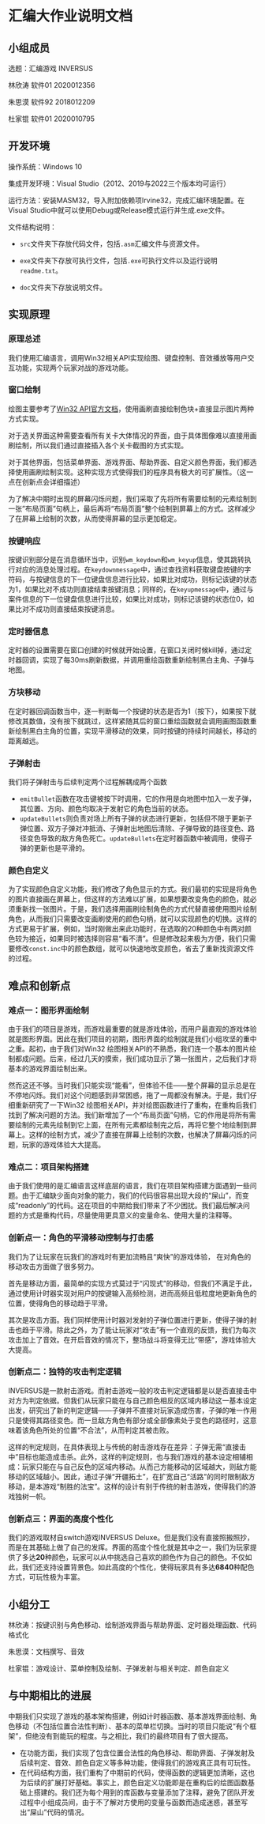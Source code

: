 # 汇编大作业说明文档

## 小组成员

选题：汇编游戏 INVERSUS

林欣涛 软件01 2020012356

朱思漠 软件92 2018012209

杜家锟 软件01 2020010795

## 开发环境

操作系统：Windows 10

集成开发环境：Visual Studio（2012、2019与2022三个版本均可运行）

运行方法：安装MASM32，导入附加依赖项Irvine32，完成汇编环境配置。在Visual Studio中就可以使用Debug或Release模式运行并生成.exe文件。

文件结构说明：

- `src`文件夹下存放代码文件，包括`.asm`汇编文件与资源文件。

- `exe`文件夹下存放可执行文件，包括`.exe`可执行文件以及运行说明`readme.txt`。

- `doc`文件夹下存放说明文件。

## 实现原理

### 原理总述

我们使用汇编语言，调用Win32相关API实现绘图、键盘控制、音效播放等用户交互功能，实现两个玩家对战的游戏功能。

### 窗口绘制

绘图主要参考了[Win32 API官方文档](https://learn.microsoft.com/zh-cn/windows/win32/api/)，使用画刷直接绘制色块+直接显示图片两种方式实现。

对于选关界面这种需要查看所有关卡大体情况的界面，由于具体图像难以直接用画刷绘制，所以我们通过直接插入各个关卡截图的方式实现。

对于其他界面，包括菜单界面、游戏界面、帮助界面、自定义颜色界面，我们都选择使用画刷绘制实现。这种实现方式使得我们的程序具有极大的可扩展性。（这一点在创新点会详细描述）

为了解决中期时出现的屏幕闪烁问题，我们采取了先将所有需要绘制的元素绘制到一张”布局页面”句柄上，最后再将“布局页面”整个绘制到屏幕上的方式。这样减少了在屏幕上绘制的次数，从而使得屏幕的显示更加稳定。

### 按键响应

按键识别部分是在消息循环当中，识别`wm_keydown`和`wm_keyup`信息，使其跳转执行对应的消息处理过程。在`keydownmessage`中，通过查找资料获取键盘按键的字符码，与按键信息的下一位键盘信息进行比较，如果比对成功，则标记该键的状态为1，如果比对不成功则直接结束按键消息；同样的，在`keyupmessage`中，通过与案件信息的下一位键盘信息进行比较，如果比对成功，则标记该键的状态位0，如果比对不成功则直接结束按键消息。

### 定时器信息

定时器的设置需要在窗口创建的时候就开始设置，在窗口关闭时候kill掉，通过定时器回调，实现了每30ms刷新数据，并调用重绘函数重新绘制黑白主角、子弹与地图。

### 方块移动

在定时器回调函数当中，逐一判断每一个按键的状态是否为1（按下），如果按下就修改其数值，没有按下就跳过，这样紧随其后的窗口重绘函数就会调用画图函数重新绘制黑白主角的位置，实现平滑移动的效果，同时按键的持续时间越长，移动的距离越远。

### 子弹射击

我们将子弹射击与后续判定两个过程解耦成两个函数

- `emitBullet`函数在攻击键被按下时调用，它的作用是向地图中加入一发子弹，其位置、方向、颜色均取决于发射它的角色当前的状态。
- `updateBullets`则负责对场上所有子弹的状态进行更新，包括但不限于更新子弹位置、双方子弹对冲抵消、子弹射出地图后清除、子弹导致的路径变色、路径变色导致的敌方角色死亡。`updateBullets`在定时器函数中被调用，使得子弹的更新也是平滑的。

### 颜色自定义

为了实现颜色自定义功能，我们修改了角色显示的方式。我们最初的实现是将角色的图片直接画在屏幕上，但这样的方法难以扩展，如果想要改变角色的颜色，就必须重新找一张图片。于是，我们选择用画刷绘制角色的方式代替直接使用图片绘制角色，从而我们只需要改变画刷使用的颜色句柄，就可以实现颜色的切换。这样的方式更易于扩展，例如，当时刚做出来此功能时，在选取的20种颜色中有两对颜色较为接近，如果同时被选择则容易“看不清”。但是修改起来极为方便，我们只需要修改`const.inc`中的颜色数组，就可以快速地改变颜色，省去了重新找资源文件的过程。

## 难点和创新点

### 难点一：图形界面绘制

由于我们的项目是游戏，而游戏最重要的就是游戏体验，而用户最直观的游戏体验就是图形界面。因此在我们项目的初期，图形界面的绘制就是我们小组攻坚的重中之重。起初，由于我们对Win32 绘图相关API的不熟悉，我们连一个基本的图片绘制都成问题。后来，经过几天的摸索，我们成功显示了第一张图片，之后我们才将基本的游戏界面绘制出来。

然而这还不够。当时我们只能实现“能看”，但体验不佳——整个屏幕的显示总是在不停地闪烁。我们对这个问题感到非常困惑，拖了一周都没有解决。于是，我们仔细重新研究了一下Win32 绘图相关API，并对绘图函数进行了重构，在重构后我们找到了解决问题的方法。我们新增加了一个“布局页面”句柄，它的作用是将所有需要绘制的元素先绘制到它上面，在所有元素都绘制完之后，再将它整个地绘制到屏幕上。这样的绘制方式，减少了直接在屏幕上绘制的次数，也解决了屏幕闪烁的问题，玩家的游戏体验大大提高。

### 难点二：项目架构搭建

由于我们使用的是汇编语言这样底层的语言，我们在项目架构搭建方面遇到一些问题。由于汇编缺少面向对象的能力，我们的代码很容易出现大段的“屎山”，而变成“readonly”的代码。这在项目的中期给我们带来了不少困扰。我们最后解决问题的方式是重构代码，尽量使用更具意义的变量命名、使用大量的注释等。

### 创新点一：角色的平滑移动控制与打击感

我们为了让玩家在玩我们的游戏时有更加流畅且“爽快”的游戏体验， 在对角色的移动攻击方面做了很多努力。

首先是移动方面，最简单的实现方式莫过于“闪现式”的移动，但我们不满足于此，通过使用计时器实现对用户的按键输入高频检测，进而高频且低粒度地更新角色的位置，使得角色的移动趋于平滑。

其次是攻击方面。我们同样使用计时器对发射的子弹位置进行更新，使得子弹的射击也趋于平滑。除此之外，为了能让玩家对“攻击”有一个直观的反馈，我们为每次攻击加上了音效。在开启音效的情况下，整场战斗将变得无比“带感”，游戏体验大大提高。

### 创新点二：独特的攻击判定逻辑

INVERSUS是一款射击游戏。而射击游戏一般的攻击判定逻辑都是以是否直接击中对方为判定依据。但我们从玩家只能在与自己颜色相反的区域内移动这一基本设定出发，研究出了新的判定逻辑——子弹并不直接对玩家造成伤害，子弹的唯一作用只是使得其路径变色。而一旦敌方角色有部分或全部像素处于变色的路径时，这意味着该角色所处的位置“不合法”，从而判定其被击败。

这样的判定规则，在具体表现上与传统的射击游戏存在差异：子弹无需“直接击中”目标也能造成击杀。此外，这样的判定规则，也与我们游戏的基本设定相辅相成：玩家只能在与自己反色的区域内移动。从而己方能移动的区域越大，则敌方能移动的区域越小。因此，通过子弹“开疆拓土”，在扩宽自己“活路”的同时限制敌方移动，是本游戏“制胜的法宝”。这样的设计有别于传统的射击游戏，使得我们的游戏独树一帜。

### 创新点三：界面的高度个性化

我们的游戏取材自switch游戏INVERSUS Deluxe。但是我们没有直接照搬照抄，而是在其基础上做了自己的发挥。界面的高度个性化就是其中之一，我们为玩家提供了多达**20**种颜色，玩家可以从中挑选自己喜欢的颜色作为自己的颜色。不仅如此，我们还支持设置背景色。如此高度的个性化，使得玩家具有多达**6840**种配色方式，可玩性极为丰富。

## 小组分工

林欣涛：按键识别与角色移动、绘制游戏界面与帮助界面、定时器处理函数、代码格式化

朱思漠：文档撰写、音效

杜家锟：游戏设计、菜单控制及绘制、子弹发射与相关判定、颜色自定义

## 与中期相比的进展

中期我们只实现了游戏的基本架构搭建，例如计时器函数、基本游戏界面绘制、角色移动（不包括位置合法性判断）、基本的菜单栏切换。当时的项目只能说“有个框架”，但绝没有到能玩的程度。与之相比，我们的最终项目有了很大提高。

- 在功能方面，我们实现了包含位置合法性的角色移动、帮助界面、子弹发射及后续判定、音效、颜色自定义等多种功能，使得我们的游戏真正具有可玩性。
- 在代码结构方面，我们重构了中期前的代码，使得函数的逻辑更加清晰，这也为后续的扩展打好基础。事实上，颜色自定义功能即是在重构后的绘图函数基础上搭建的。我们还为每个用到的库函数与变量添加了注释，避免了团队开发过程中小组成员间，由于不了解对方使用的变量与函数而造成迷惑，甚至写出“屎山”代码的情况。